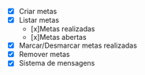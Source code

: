 - [x] Criar metas
- [x] Listar metas
    - [x]Metas realizadas
    - [x]Metas abertas
- [x] Marcar/Desmarcar metas realizadas
- [x] Remover metas
- [x] Sistema de mensagens